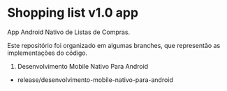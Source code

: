 # Shopping list v1.0 app
App Android Nativo de Listas de Compras.

Este repositório foi organizado em algumas branches, que representão as implementações do código.

1. Desenvolvimento Mobile Nativo Para Android
 - release/desenvolvimento-mobile-nativo-para-android
